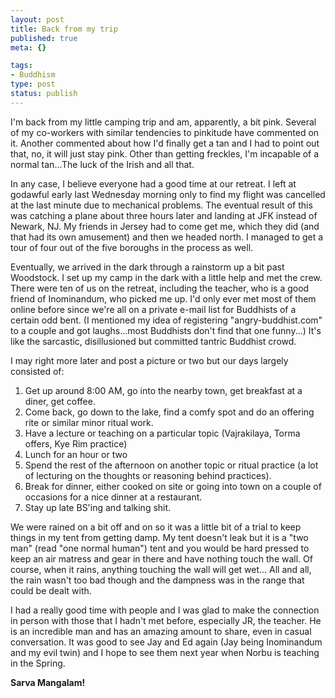 ```yaml
--- 
layout: post
title: Back from my trip
published: true
meta: {}

tags: 
- Buddhism
type: post
status: publish
---
```

I'm back from my little camping trip and am, apparently, a bit pink. Several  of my co-workers with similar tendencies to pinkitude have commented on it.  Another commented about how I'd finally get a tan and I had to point out that,  no, it will just stay pink. Other than getting freckles, I'm incapable of a  normal tan...The luck of the Irish and all that.

In any case, I believe everyone had a good time at our retreat. I left at  godawful early last Wednesday morning only to find my flight was cancelled at  the last minute due to mechanical problems. The eventual result of this was  catching a plane about three hours later and landing at JFK instead of Newark,  NJ. My friends in Jersey had to come get me, which they did (and that had its  own amusement) and then we headed north. I managed to get a tour of four out of  the five boroughs in the process as well.

Eventually, we arrived in the dark through a rainstorm up a bit past  Woodstock. I set up my camp in the dark with a little help and met the crew.  There were ten of us on the retreat, including the teacher, who is a good friend  of Inominandum, who picked me up. I'd only ever met most of them online before  since we're all on a private e-mail list for Buddhists of a certain odd bent. (I  mentioned my idea of registering "angry-buddhist.com" to a couple and got  laughs...most Buddhists don't find that one funny...) It's like the sarcastic,  disillusioned but committed tantric Buddhist crowd.

I may right more later and post a picture or two but our days largely  consisted of:
<ol>
	<li>Get up around 8:00 AM, go into the nearby town, get breakfast at a  diner, get coffee.</li>
	<li>Come back, go down to the lake, find a comfy spot and do an offering  rite or similar minor ritual work.</li>
	<li>Have a lecture or teaching on a particular topic (Vajrakilaya, Torma  offers, Kye Rim practice)</li>
	<li>Lunch for an hour or two</li>
	<li>Spend the rest of the afternoon on another topic or ritual practice (a  lot of lecturing on the thoughts or reasoning behind practices).</li>
	<li>Break for dinner, either cooked on site or going into town on a couple  of occasions for a nice dinner at a restaurant.</li>
	<li>Stay up late BS'ing and talking shit.</li>
</ol>
We were rained on a bit off and on so it was a little bit of a trial to keep  things in my tent from getting damp. My tent doesn't leak but it is a "two man"  (read "one normal human") tent and you would be hard pressed to keep an air  matress and gear in there and have nothing touch the wall. Of course, when it  rains, anything touching the wall will get wet... All and all, the rain wasn't  too bad though and the dampness was in the range that could be dealt with.

I had a really good time with people and I was glad to make the connection in  person with those that I hadn't met before, especially JR, the teacher. He is an  incredible man and has an amazing amount to share, even in casual conversation.  It was good to see Jay and Ed again (Jay being Inominandum and my evil twin) and  I hope to see them next year when Norbu is teaching in the Spring.

<strong>Sarva Mangalam!</strong>
